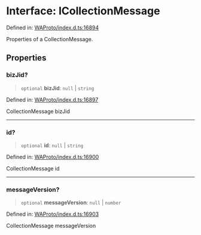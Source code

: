 # Interface: ICollectionMessage

Defined in: [WAProto/index.d.ts:16894](https://github.com/Fokusdotid/Baileys/blob/982cc5b3c62bfc7b56d2f8f8427b6c1a2dda856f/WAProto/index.d.ts#L16894)

Properties of a CollectionMessage.

## Properties

### bizJid?

> `optional` **bizJid**: `null` \| `string`

Defined in: [WAProto/index.d.ts:16897](https://github.com/Fokusdotid/Baileys/blob/982cc5b3c62bfc7b56d2f8f8427b6c1a2dda856f/WAProto/index.d.ts#L16897)

CollectionMessage bizJid

***

### id?

> `optional` **id**: `null` \| `string`

Defined in: [WAProto/index.d.ts:16900](https://github.com/Fokusdotid/Baileys/blob/982cc5b3c62bfc7b56d2f8f8427b6c1a2dda856f/WAProto/index.d.ts#L16900)

CollectionMessage id

***

### messageVersion?

> `optional` **messageVersion**: `null` \| `number`

Defined in: [WAProto/index.d.ts:16903](https://github.com/Fokusdotid/Baileys/blob/982cc5b3c62bfc7b56d2f8f8427b6c1a2dda856f/WAProto/index.d.ts#L16903)

CollectionMessage messageVersion
